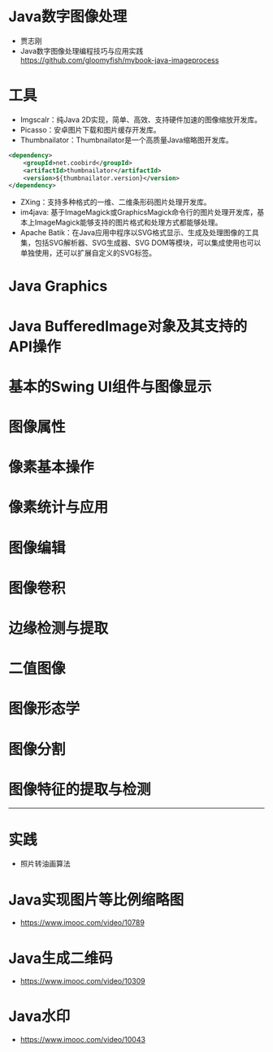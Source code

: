 # Java数字图像处理

- 贾志刚
- Java数字图像处理编程技巧与应用实践 <https://github.com/gloomyfish/mybook-java-imageprocess>

# 工具

- Imgscalr：纯Java 2D实现，简单、高效、支持硬件加速的图像缩放开发库。
- Picasso：安卓图片下载和图片缓存开发库。
- Thumbnailator：Thumbnailator是一个高质量Java缩略图开发库。

```xml
<dependency>
    <groupId>net.coobird</groupId>
    <artifactId>thumbnailator</artifactId>
    <version>${thumbnailator.version}</version>
</dependency>
```

- ZXing：支持多种格式的一维、二维条形码图片处理开发库。
- im4java: 基于ImageMagick或GraphicsMagick命令行的图片处理开发库，基本上ImageMagick能够支持的图片格式和处理方式都能够处理。
- Apache Batik：在Java应用中程序以SVG格式显示、生成及处理图像的工具集，包括SVG解析器、SVG生成器、SVG DOM等模块，可以集成使用也可以单独使用，还可以扩展自定义的SVG标签。

# Java Graphics

# Java BufferedImage对象及其支持的API操作

# 基本的Swing UI组件与图像显示

# 图像属性

# 像素基本操作

# 像素统计与应用

# 图像编辑

# 图像卷积

# 边缘检测与提取

# 二值图像

# 图像形态学

# 图像分割

# 图像特征的提取与检测

---

# 实践

- 照片转油画算法

# Java实现图片等比例缩略图

- <https://www.imooc.com/video/10789>

# Java生成二维码

- <https://www.imooc.com/video/10309>

# Java水印

- <https://www.imooc.com/video/10043>
